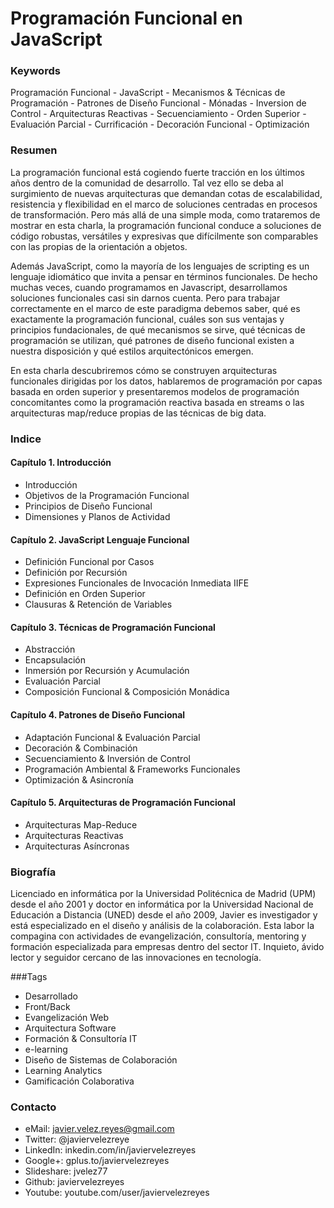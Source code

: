 Programación Funcional en JavaScript
====================================

### Keywords

Programación Funcional - JavaScript - Mecanismos & Técnicas de Programación - Patrones de Diseño Funcional - Mónadas - Inversion de Control - Arquitecturas Reactivas - Secuenciamiento - Orden Superior - Evaluación Parcial - Currificación - Decoración Funcional - Optimización

### Resumen

La programación funcional está cogiendo fuerte tracción en los últimos años dentro de la comunidad de desarrollo. Tal vez ello se deba al surgimiento de nuevas arquitecturas que demandan cotas de escalabilidad, resistencia y flexibilidad en el marco de soluciones centradas en procesos de transformación. Pero más allá de una simple moda, como trataremos de mostrar en esta charla, la programación funcional conduce a soluciones de código robustas, versátiles y expresivas que difícilmente son comparables con las propias de la orientación a objetos.

Además JavaScript, como la mayoría de los lenguajes de scripting es un lenguaje idiomático que invita a pensar en términos funcionales. De hecho muchas veces, cuando programamos en Javascript, desarrollamos soluciones funcionales casi sin darnos cuenta. Pero para trabajar correctamente en el marco de este paradigma debemos saber, qué es exactamente la programación funcional, cuáles son sus ventajas y principios fundacionales, de qué mecanismos se sirve, qué técnicas de programación se utilizan, qué patrones de diseño funcional existen a nuestra disposición y qué estilos arquitectónicos emergen.

En esta charla descubriremos cómo se construyen arquitecturas funcionales dirigidas por los datos, hablaremos de programación por capas basada en orden superior y presentaremos modelos de programación concomitantes como la programación reactiva basada en streams o las arquitecturas map/reduce propias de las técnicas de big data.

### Indice

#### Capítulo 1. Introducción
- Introducción
- Objetivos de la Programación Funcional
- Principios de Diseño Funcional
- Dimensiones y Planos de Actividad

#### Capítulo 2. JavaScript Lenguaje Funcional
- Definición Funcional por Casos
- Definición por Recursión
- Expresiones Funcionales de Invocación Inmediata IIFE
- Definición en Orden Superior
- Clausuras & Retención de Variables

#### Capítulo 3. Técnicas de Programación Funcional
- Abstracción
- Encapsulación
- Inmersión por Recursión y Acumulación
- Evaluación Parcial
- Composición Funcional & Composición Monádica

#### Capítulo 4. Patrones de Diseño Funcional
- Adaptación Funcional & Evaluación Parcial
- Decoración & Combinación
- Secuenciamiento & Inversión de Control
- Programación Ambiental & Frameworks Funcionales
- Optimización & Asincronía

#### Capítulo 5. Arquitecturas de Programación Funcional
- Arquitecturas Map-Reduce
- Arquitecturas Reactivas
- Arquitecturas Asíncronas

### Biografía

Licenciado en informática por la Universidad Politécnica de Madrid (UPM) desde el año 2001 y doctor en informática por la Universidad Nacional de Educación a Distancia (UNED) desde el año 2009, Javier es investigador y está especializado en el diseño y análisis de la colaboración. Esta labor la compagina con actividades de evangelización, consultoría, mentoring y formación especializada para empresas dentro del sector IT. Inquieto, ávido lector y seguidor cercano de las innovaciones en tecnología. 

###Tags
- Desarrollado 
- Front/Back 
- Evangelización Web
- Arquitectura Software
- Formación & Consultoría IT
- e-learning
- Diseño de Sistemas de Colaboración 
- Learning Analytics 
- Gamificación Colaborativa

### Contacto

- eMail: javier.velez.reyes@gmail.com 
- Twitter: @javiervelezreye
- LinkedIn: inkedin.com/in/javiervelezreyes 
- Google+: gplus.to/javiervelezreyes 
- Slideshare: jvelez77
- Github: javiervelezreyes 
- Youtube: youtube.com/user/javiervelezreyes
